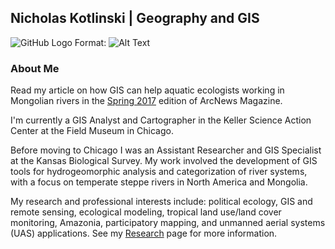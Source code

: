 ## Nicholas Kotlinski | Geography and GIS

![GitHub Logo](/images/logo.png)
Format: ![Alt Text](url)

### About Me

Read my article on how GIS can help aquatic ecologists working in Mongolian rivers in the [Spring 2017](http://esri.com/esri-news/arcnews/spring17articles/comparing-distant-river-systems-to-assess-the-effects-of-climate-change) edition of ArcNews Magazine.

I'm currently a GIS Analyst and Cartographer in the Keller Science Action Center at the Field Museum in Chicago.

Before moving to Chicago I was an Assistant Researcher and GIS Specialist at the Kansas Biological Survey. My work involved the development of GIS tools for hydrogeomorphic analysis and categorization of river systems, with a focus on temperate steppe rivers in North America and Mongolia.

My research and professional interests include: political ecology, GIS and remote sensing, ecological modeling, tropical land use/land cover monitoring, Amazonia, participatory mapping, and unmanned aerial systems (UAS) applications. See my [Research](www.///.com) page for more information.
